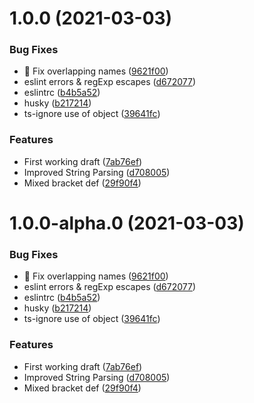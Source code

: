 # 1.0.0 (2021-03-03)


### Bug Fixes

* :bug: Fix overlapping names ([9621f00](https://github.com/josh-hemphill/subslate/commit/9621f004c6695ad32fbb6848eed4ad1bc8cebb3e))
* eslint errors & regExp escapes ([d672077](https://github.com/josh-hemphill/subslate/commit/d672077a73da49b9d64ee67bffed2db2fe6cd25e))
* eslintrc ([b4b5a52](https://github.com/josh-hemphill/subslate/commit/b4b5a52cd146957d763c5ddfa3133cf80ffc8459))
* husky ([b217214](https://github.com/josh-hemphill/subslate/commit/b217214997eac8aed8fbb0853ce7214b8d95b0f6))
* ts-ignore use of object ([39641fc](https://github.com/josh-hemphill/subslate/commit/39641fcac903cd162b2c754f1b0dab3392990b65))


### Features

* First working draft ([7ab76ef](https://github.com/josh-hemphill/subslate/commit/7ab76efaa2a2dfd895236af3100807ee0e94a0c7))
* Improved String Parsing ([d708005](https://github.com/josh-hemphill/subslate/commit/d7080051d968c4f0da9457732ba26079a01a98bb))
* Mixed bracket def ([29f90f4](https://github.com/josh-hemphill/subslate/commit/29f90f4759bf6a3d8b2a22d8b7e5c882ae0fe7e6))

# 1.0.0-alpha.0 (2021-03-03)


### Bug Fixes

* :bug: Fix overlapping names ([9621f00](https://github.com/josh-hemphill/subslate/commit/9621f004c6695ad32fbb6848eed4ad1bc8cebb3e))
* eslint errors & regExp escapes ([d672077](https://github.com/josh-hemphill/subslate/commit/d672077a73da49b9d64ee67bffed2db2fe6cd25e))
* eslintrc ([b4b5a52](https://github.com/josh-hemphill/subslate/commit/b4b5a52cd146957d763c5ddfa3133cf80ffc8459))
* husky ([b217214](https://github.com/josh-hemphill/subslate/commit/b217214997eac8aed8fbb0853ce7214b8d95b0f6))
* ts-ignore use of object ([39641fc](https://github.com/josh-hemphill/subslate/commit/39641fcac903cd162b2c754f1b0dab3392990b65))


### Features

* First working draft ([7ab76ef](https://github.com/josh-hemphill/subslate/commit/7ab76efaa2a2dfd895236af3100807ee0e94a0c7))
* Improved String Parsing ([d708005](https://github.com/josh-hemphill/subslate/commit/d7080051d968c4f0da9457732ba26079a01a98bb))
* Mixed bracket def ([29f90f4](https://github.com/josh-hemphill/subslate/commit/29f90f4759bf6a3d8b2a22d8b7e5c882ae0fe7e6))
